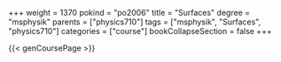 +++
weight = 1370
pokind = "po2006"
title = "Surfaces"
degree = "msphysik"
parents = ["physics710"]
tags = ["msphysik", "Surfaces", "physics710"]
categories = ["course"]
bookCollapseSection = false
+++

{{< genCoursePage >}}
